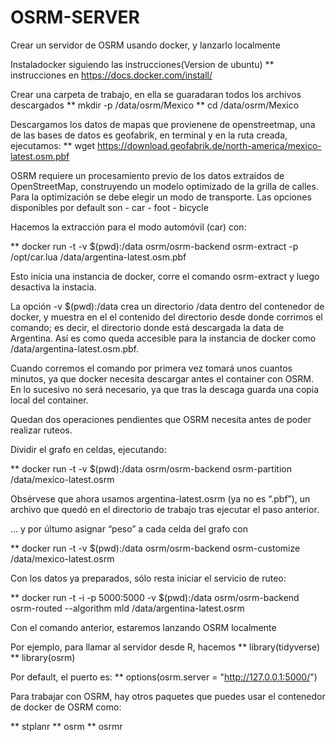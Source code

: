 # OSRM-SERVER
Crear un servidor de OSRM usando docker, y lanzarlo localmente


Instaladocker siguiendo las instrucciones(Version de ubuntu)
** instrucciones en https://docs.docker.com/install/

Crear una carpeta de trabajo, en ella se guaradaran todos los archivos descargados
** mkdir -p /data/osrm/Mexico
** cd /data/osrm/Mexico

Descargamos los datos de mapas que provienene de openstreetmap, una de las bases de datos es geofabrik,
en terminal y en la ruta creada, ejecutamos:
** wget https://download.geofabrik.de/north-america/mexico-latest.osm.pbf

OSRM requiere un procesamiento previo de los datos extraidos de OpenStreetMap, construyendo un modelo optimizado de la grilla de calles. Para la optimización se debe elegir un modo de transporte. Las opciones disponibles por default son - car - foot - bicycle

Hacemos la extracción para el modo automóvil (car) con:

** docker run -t -v $(pwd):/data osrm/osrm-backend osrm-extract -p /opt/car.lua /data/argentina-latest.osm.pbf

Esto inicia una instancia de docker, corre el comando osrm-extract y luego desactiva la instacia.

La opción -v $(pwd):/data crea un directorio /data dentro del contenedor de docker, y muestra en el el contenido del directorio desde donde corrimos el comando; es decir, el directorio donde está descargada la data de Argentina. Así es como queda accesible para la instancia de docker como /data/argentina-latest.osm.pbf.

Cuando corremos el comando por primera vez tomará unos cuantos minutos, ya que docker necesita descargar antes el container con OSRM. En lo sucesivo no será necesario, ya que tras la descaga guarda una copia local del container.

Quedan dos operaciones pendientes que OSRM necesita antes de poder realizar ruteos.

Dividir el grafo en celdas, ejecutando:

** docker run -t -v $(pwd):/data osrm/osrm-backend osrm-partition /data/mexico-latest.osrm

Obsérvese que ahora usamos argentina-latest.osrm (ya no es “.pbf”), un archivo que quedó en el directorio de trabajo tras ejecutar el paso anterior.


… y por últumo asignar “peso” a cada celda del grafo con

** docker run -t -v $(pwd):/data osrm/osrm-backend osrm-customize /data/mexico-latest.osrm



Con los datos ya preparados, sólo resta iniciar el servicio de ruteo:

** docker run -t -i -p 5000:5000 -v $(pwd):/data osrm/osrm-backend osrm-routed --algorithm mld /data/argentina-latest.osrm

Con el comando anterior, estaremos lanzando OSRM localmente



Por ejemplo, para llamar al servidor desde R, hacemos
** library(tidyverse)
** library(osrm)

Por default, el puerto es:
** options(osrm.server = "http://127.0.0.1:5000/")



Para trabajar con OSRM, hay otros paquetes que puedes usar el contenedor de docker de OSRM como:

** stplanr
** osrm
** osrmr








